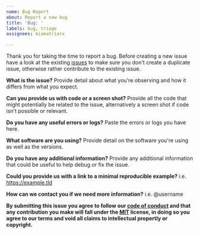 ```yaml
---
name: Bug Report
about: Report a new bug
title: 'Bug: '
labels: bug, triage
assignees: miamatriarx

---
```


Thank you for taking the time to report a bug.  Before creating a new issue have a look at the existing [issues](https://github.com/miamatriarx/meta/issues) to make sure you don't create a duplicate issue, otherwise rather contribute to the existing issue.

**What is the issue?**
Provide detail about what you're observing and how it differs from what you expect.

**Can you provide us with code or a screen shot?**
Provide all the code that might potentially be related to the issue, alternatively a screen shot if code isn't possible or relevant.

**Do you have any useful errors or logs?**
Paste the errors or logs you have here.

**What software are you using?**
Provide detail on the software you're using as well as the versions.

**Do you have any additional information?**
Provide any additional information that could be useful to help debug or fix the issue.

**Could you provide us with a link to a minimal reproducible example?**
i.e. https://example.tld

**How can we contact you if we need more information?**
i.e. @username

**By submitting this issue you agree to follow our [code of conduct](https://github.com/miamatriarx/meta/code_of_conduct.md) and that any contribution you make will fall under the [MIT](https://github.com/miamatriarx/meta/license.md) license, in doing so you agree to our terms and void all claims to intellectual propertly or copyright.**

